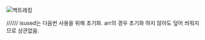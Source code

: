 ![백트래킹](https://user-images.githubusercontent.com/95200335/193526794-a4fbdcad-88e7-453e-94fb-16ae538550e4.jpg)



////// isused는 다음번 사용을 위해 초기화. arr의 경우 초기화 하지 않아도 덮어 씌워지므로 상관없음.
